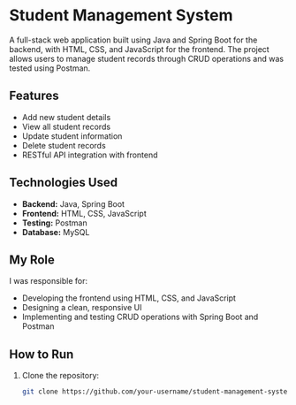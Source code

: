 # Student Management System

A full-stack web application built using Java and Spring Boot for the backend, with HTML, CSS, and JavaScript for the frontend. The project allows users to manage student records through CRUD operations and was tested using Postman.

## Features

- Add new student details  
- View all student records  
- Update student information  
- Delete student records  
- RESTful API integration with frontend

## Technologies Used

- **Backend:** Java, Spring Boot  
- **Frontend:** HTML, CSS, JavaScript  
- **Testing:** Postman  
- **Database:**  MySQL

## My Role

I was responsible for:
- Developing the frontend using HTML, CSS, and JavaScript  
- Designing a clean, responsive UI  
- Implementing and testing CRUD operations with Spring Boot and Postman

## How to Run

1. Clone the repository:
   ```bash
   git clone https://github.com/your-username/student-management-system.git

